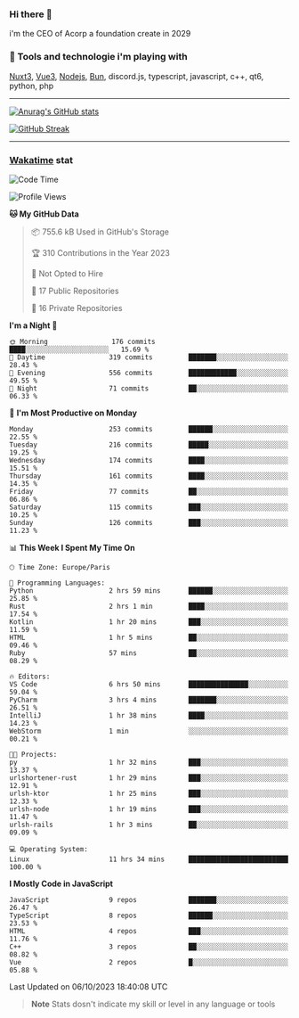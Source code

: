 ### Hi there 👋

i'm the CEO of Acorp a foundation create in 2029  

### 🧰 Tools and technologie i'm playing with

[Nuxt3](https://nuxt.com), [Vue3](https://vuejs.org/), [Nodejs](https://nodejs.org), [Bun](https://bun.sh/), discord.js, typescript, javascript, c++, qt6, python, php

---

[![Anurag's GitHub stats](https://github-readme-stats.vercel.app/api?username=ackimixs&show_icons=true&theme=github_dark&count_private=true)](https://www.ackimixs.xyz)

[![GitHub Streak](https://github-readme-streak-stats.herokuapp.com?user=Ackimixs&theme=github-dark-blue&date_format=j%20M%5B%20Y%5D&mode=weekly)](https://git.io/streak-stats)

---
 
 ### [Wakatime](https://wakatime.com/) stat

<!--START_SECTION:waka-->
![Code Time](http://img.shields.io/badge/Code%20Time-793%20hrs%2034%20mins-blue)

![Profile Views](http://img.shields.io/badge/Profile%20Views-0-blue)

**🐱 My GitHub Data** 

> 📦 755.6 kB Used in GitHub's Storage 
 > 
> 🏆 310 Contributions in the Year 2023
 > 
> 🚫 Not Opted to Hire
 > 
> 📜 17 Public Repositories 
 > 
> 🔑 16 Private Repositories 
 > 
**I'm a Night 🦉** 

```text
🌞 Morning                176 commits         ████░░░░░░░░░░░░░░░░░░░░░   15.69 % 
🌆 Daytime                319 commits         ███████░░░░░░░░░░░░░░░░░░   28.43 % 
🌃 Evening                556 commits         ████████████░░░░░░░░░░░░░   49.55 % 
🌙 Night                  71 commits          ██░░░░░░░░░░░░░░░░░░░░░░░   06.33 % 
```
📅 **I'm Most Productive on Monday** 

```text
Monday                   253 commits         ██████░░░░░░░░░░░░░░░░░░░   22.55 % 
Tuesday                  216 commits         █████░░░░░░░░░░░░░░░░░░░░   19.25 % 
Wednesday                174 commits         ████░░░░░░░░░░░░░░░░░░░░░   15.51 % 
Thursday                 161 commits         ████░░░░░░░░░░░░░░░░░░░░░   14.35 % 
Friday                   77 commits          ██░░░░░░░░░░░░░░░░░░░░░░░   06.86 % 
Saturday                 115 commits         ███░░░░░░░░░░░░░░░░░░░░░░   10.25 % 
Sunday                   126 commits         ███░░░░░░░░░░░░░░░░░░░░░░   11.23 % 
```


📊 **This Week I Spent My Time On** 

```text
🕑︎ Time Zone: Europe/Paris

💬 Programming Languages: 
Python                   2 hrs 59 mins       ██████░░░░░░░░░░░░░░░░░░░   25.85 % 
Rust                     2 hrs 1 min         ████░░░░░░░░░░░░░░░░░░░░░   17.54 % 
Kotlin                   1 hr 20 mins        ███░░░░░░░░░░░░░░░░░░░░░░   11.59 % 
HTML                     1 hr 5 mins         ██░░░░░░░░░░░░░░░░░░░░░░░   09.46 % 
Ruby                     57 mins             ██░░░░░░░░░░░░░░░░░░░░░░░   08.29 % 

🔥 Editors: 
VS Code                  6 hrs 50 mins       ███████████████░░░░░░░░░░   59.04 % 
PyCharm                  3 hrs 4 mins        ███████░░░░░░░░░░░░░░░░░░   26.51 % 
IntelliJ                 1 hr 38 mins        ████░░░░░░░░░░░░░░░░░░░░░   14.23 % 
WebStorm                 1 min               ░░░░░░░░░░░░░░░░░░░░░░░░░   00.21 % 

🐱‍💻 Projects: 
py                       1 hr 32 mins        ███░░░░░░░░░░░░░░░░░░░░░░   13.37 % 
urlshortener-rust        1 hr 29 mins        ███░░░░░░░░░░░░░░░░░░░░░░   12.91 % 
urlsh-ktor               1 hr 25 mins        ███░░░░░░░░░░░░░░░░░░░░░░   12.33 % 
urlsh-node               1 hr 19 mins        ███░░░░░░░░░░░░░░░░░░░░░░   11.47 % 
urlsh-rails              1 hr 3 mins         ██░░░░░░░░░░░░░░░░░░░░░░░   09.09 % 

💻 Operating System: 
Linux                    11 hrs 34 mins      █████████████████████████   100.00 % 
```

**I Mostly Code in JavaScript** 

```text
JavaScript               9 repos             ███████░░░░░░░░░░░░░░░░░░   26.47 % 
TypeScript               8 repos             ██████░░░░░░░░░░░░░░░░░░░   23.53 % 
HTML                     4 repos             ███░░░░░░░░░░░░░░░░░░░░░░   11.76 % 
C++                      3 repos             ██░░░░░░░░░░░░░░░░░░░░░░░   08.82 % 
Vue                      2 repos             █░░░░░░░░░░░░░░░░░░░░░░░░   05.88 % 
```




 Last Updated on 06/10/2023 18:40:08 UTC
<!--END_SECTION:waka-->

> **Note**
> Stats dosn't indicate my skill or level in any language or tools

